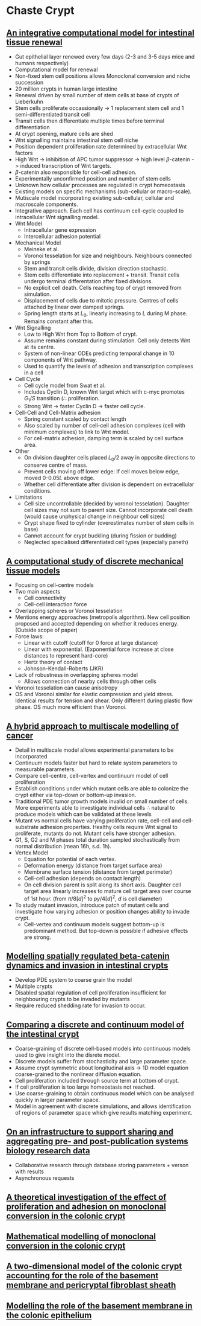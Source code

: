 # Chaste Crypt

## [An integrative computational model for intestinal tissue renewal](http://dx.doi.org/10.1111/j.1365-2184.2009.00627.x)
- Gut epithelial layer renewed every few days (2-3 and 3-5 days mice and humans respectively)
- Computational model for renewal
- Non-fixed stem cell positions allows Monoclonal conversion and niche succession
- 20 million crypts in human large intestine
- Renewal driven by small number of stem cells at base of crypts of Lieberkuhn
- Stem cells proliferate occassionally -> 1 replacement stem cell and 1 semi-differentiated transit cell
- Transit cells then differentiate multiple times before terminal differentiation
- At crypt opening, mature cells are shed
- Wnt signalling maintains intestinal stem cell niche
- Position dependent proliferation rate determined by extracellular Wnt factors
- High Wnt -> inhibition of APC tumor suppressor -> high level $\beta$-catenin -> induced transcription of Wnt targets.
- $\beta$-catenin also responsible for cell-cell adhesion.
- Experimentally unconfirmed position and number of stem cells
- Unknown how cellular processes are regulated in crypt homeostasis
- Existing models on specific mechanisms (sub-cellular or macro-scale).
- Mutiscale model incorporating existing sub-cellular, cellular and macroscale components.
- Integrative approach. Each cell has continuum cell-cycle coupled to intracellular Wnt signalling model.
- Wnt Model
    - Intracellular gene expression
    - Intercellular adhesion potential
- Mechanical Model
    - Meineke et al.
    - Voronoi tesselation for size and neighbours. Neighbours connected by springs
    - Stem and transit cells divide, division direction stochastic.
    - Stem cells differentiate into replacement + transit. Transit cells undergo terminal differentation after fixed divisions.
    - No explicit cell death. Cells reaching top of crypt removed from simulation.
    - Displacement of cells due to mitotic pressure. Centres of cells attached by linear over damped springs.
    - Spring length starts at $L_0$, linearly increasing to $L$ during M phase. Remains constant after this.
- Wnt Signalling
    - Low to High Wnt from Top to Bottom of crypt.
    - Assume remains constant during stimulation. Cell only detects Wnt at its centre.
    - System of non-linear ODEs predicting temporal change in 10 components of Wnt pathway.
    - Used to quantify the levels of adhesion and transcription complexes in a cell
- Cell Cycle
    - Cell cycle model from Swat et al.
    - Includes Cyclin D, known Wnt target which with c-myc promotes $G_1/S$ transition ($\therefore$ proliferation.
    - Strong Wnt -> faster Cyclin D -> faster cell cycle.
- Cell-Cell and Cell-Matrix adhesion
    - Spring constant scaled by contact length
    - Also scaled by number of cell-cell adhesion complexes (cell with minimum complexes) to link to Wnt model.
    - For cell-matrix adhesion, damping term is scaled by cell surface area.
- Other
    - On division daughter cells placed $L_0/2$ away in opposite directions to conserve centre of mass.
    - Prevent cells moving off lower edge: If cell moves below edge, moved $0$-$0.05L$ above edge.
    - Whether cell differentiate after division is dependent on extracellular conditions.
- Limitations
    - Cell size uncontrollable (decided by voronoi tesselation). Daughter cell sizes may not sum to parent size. Cannot incorporate cell death (would cause unphysical change in neighbour cell sizes)
    - Crypt shape fixed to cylinder (overestimates number of stem cells in base)
    - Cannot account for crypt buckling (during fission or budding)
    - Neglected specialised differentiated cell types (especially paneth)


## [A computational study of discrete mechanical tissue models](http://dx.doi.org/10.1088/1478-3975/6/3/036001)
- Focusing on cell-centre models
- Two main aspects
    - Cell connectivity
    - Cell-cell interaction force
- Overlapping spheres or Voronoi tesselation
- Mentions energy approaches (metropolis algorithm). New cell position proposed and accepted depending on whether it reduces energy. (Outside scope of paper)
- Force laws:
    - Linear with cutoff (cutoff for 0 force at large distance)
    - Linear with exponential. (Exponential force increase at close distances to represent hard-core)
    - Hertz theory of contact
    - Johnson-Kendall-Roberts (JKR)
- Lack of robustness in overlapping spheres model
    - Allows connection of nearby cells through other cells
- Voronoi tesselation can cause anisotropy
- OS and Voronoi similar for elastic compression and yield stress. Identical results for tension and shear. Only different during plastic flow phase. OS much more efficient than Voronoi.


## [A hybrid approach to multiscale modelling of cancer](http://dx.doi.org/10.1098/rsta.2010.0173)
- Detail in multiscale model allows experimental parameters to be incorporated
- Continuum models faster but hard to relate system parameters to measurable parameters.
- Compare cell-centre, cell-vertex and continuum model of cell proliferation
- Establish conditions under which mutant cells are able to colonize the crypt either via top-down or bottom-up invasion.
- Traditional PDE tumor growth models invalid on small number of cells. More experiments able to investigate individual cells $\therefore$ natural to produce models which can be validated at these levels
- Mutant vs normal cells have varying proliferation rate, cell-cell and cell-substrate adhesion properties. Healthy cells require Wnt signal to proliferate, mutants do not. Mutant cells have stronger adhesion.
- G1, S, G2 and M phases total duration sampled stochastically from normal distribution (mean 16h, s.d. 1h).
- Vertex Model
    - Equation for potential of each vertex.
    - Deformation energy (distance from target surface area)
    - Membrane surface tension (distance from target perimeter)
    - Cell-cell adhesion (depends on contact length)
    - On cell division parent is split along its short axis. Daughter cell target area linearly increases to mature cell target area over course of 1st hour. (from $\pi/8[d]^2$ to $py/4[d]^2$, $d$ is cell diameter)
- To study mutant invasion, introduce patch of mutant cells and investigate how varying adhesion or position changes ability to invade crypt.
    - Cell-vertex and continuum models suggest bottom-up is predominant method. But top-down is possible if adhesive effects are strong.

## [Modelling spatially regulated beta-catenin dynamics and invasion in intestinal crypts](http://dx.doi.org/10.1016/j.bpj.2010.05.016)
- Develop PDE system to coarse grain the model
- Multiple crypts
- Disabled spatial regulation of cell proliferation insufficient for neighbouring crypts to be invaded by mutants
- Require reduced shedding rate for invasion to occur.


## [Comparing a discrete and continuum model of the intestinal crypt](http://dx.doi.org/10.1088/1478-3975/8/2/026011)
- Coarse-graining of discrete cell-based models into continuous models used to give insight into the disrete model.
- Discrete models suffer from stochasticity and large parameter space.
- Assume crypt symmetric about longitudinal axis -> 1D model equation coarse-grained to the nonlinear diffusion equation.
- Cell proliferation included through source term at bottom of crypt.
- If cell proliferation is too large homeostasis not reached.
- Use coarse-graining to obtain continuous model which can be analysed quickly in larger parameter space.
- Model in agreement with discrete simulations, and allows identification of regions of parameter space which give results matching experiment.


## [On an infrastructure to support sharing and aggregating pre- and post-publication systems biology research data](http://dx.doi.org/10.1007/s11693-012-9095-x)
- Collaborative research through database storing parameters + verson with results
- Asynchronous requests


## [A theoretical investigation of the effect of proliferation and adhesion on monoclonal conversion in the colonic crypt](http://dx.doi.org/10.1016/j.jtbi.2012.08.002)

## [Mathematical modelling of monoclonal conversion in the colonic crypt](http://dx.doi.org/10.1016/j.jtbi.2012.01.021)

## [A two-dimensional model of the colonic crypt accounting for the role of the basement membrane and pericryptal fibroblast sheath](http://dx.doi.org/10.1371/journal.pcbi.1002515)

## [Modelling the role of the basement membrane in the colonic epithelium](http://dx.doi.org/10.1016/j.jtbi.2011.12.013)

